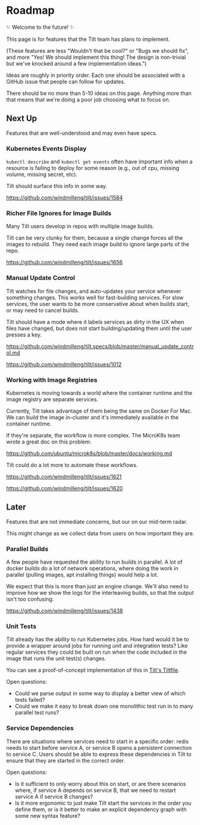 # Roadmap

✨ Welcome to the future! ✨

This page is for features that the Tilt team has plans to implement.

(These features are less "Wouldn't that be cool?" or "Bugs we should fix", and more "Yes! We should
implement this thing! The design is non-trivial but we've knocked around a few implementation ideas.")

Ideas are roughly in priority order. Each one should be associated with a GitHub issue
that people can follow for updates.

There should be no more than 5-10 ideas on this page. Anything more than that
means that we're doing a poor job choosing what to focus on.

## Next Up

Features that are well-understood and may even have specs.

### Kubernetes Events Display

`kubectl describe` and `kubectl get events` often have important info when a
resource is failing to deploy for some reason (e.g., out of cpu, missing volume,
missing secret, etc).

Tilt should surface this info in some way.

https://github.com/windmilleng/tilt/issues/1584

### Richer File Ignores for Image Builds

Many Tilt users develop in repos with multiple image builds.

Tilt can be very clunky for them, because a single change forces all the images
to rebuild. They need each image build to ignore large parts of the repo.

https://github.com/windmilleng/tilt/issues/1656

### Manual Update Control

Tilt watches for file changes, and auto-updates your service whenever something
changes. This works well for fast-building services. For slow services, the user
wants to be more conservative about when builds start, or may need to cancel
builds.

Tilt should have a mode where it labels services as dirty in the UX when
files have changed, but does not start building/updating
them until the user presses a key.

https://github.com/windmilleng/tilt.specs/blob/master/manual_update_control.md

https://github.com/windmilleng/tilt/issues/1012

### Working with Image Registries

Kubernetes is moving towards a world where the container runtime and the image
registry are separate services.

Currently, Tilt takes advantage of them being the same on Docker For Mac. We can
build the image in-cluster and it's immediately available in the container
runtime.

If they're separate, the workflow is more complex. The MicroK8s team wrote
a great doc on this problem:

https://github.com/ubuntu/microk8s/blob/master/docs/working.md

Tilt could do a lot more to automate these workflows.

https://github.com/windmilleng/tilt/issues/1621

https://github.com/windmilleng/tilt/issues/1620

## Later

Features that are not immediate concerns, but our on our mid-term radar.

This might change as we collect data from users on how important they are.

### Parallel Builds

A few people have requested the ability to run builds in parallel. A lot of
docker builds do a lot of network operations, where doing the work in parallel
(pulling images, apt installing things) would help a lot.

We expect that this is more than just an engine change. We'll also need to
improve how we show the logs for the interleaving builds, so that the output
isn't too confusing.

https://github.com/windmilleng/tilt/issues/1438

### Unit Tests

Tilt already has the ability to run Kubernetes jobs. How hard would it be to provide a wrapper around jobs for running unit and integration tests? Like regular services they could be built on run when the code included in the image that runs the unit test(s) changes.

You can see a proof-of-concept implementation of this in [Tilt's Tiltfile](https://github.com/windmilleng/tilt/blob/master/Tiltfile).

Open questions:
- Could we parse output in some way to display a better view of which tests failed?
- Could we make it easy to break down one monolithic test run in to many parallel test runs?

### Service Dependencies

There are situations where services need to start in a specific order: redis
needs to start before service A, or service B opens a persistent connection to
service C. Users should be able to express these dependencies in Tilt to ensure
that they are started in the correct order.

Open questions:
- Is it sufficient to only worry about this on start, or are there scenarios where, if service A depends on service B, that we need to restart service A if service B changes?
- Is it more ergonomic to just make Tilt start the services in the order you define them, or is it better to make an explicit dependency graph with some new syntax feature?
